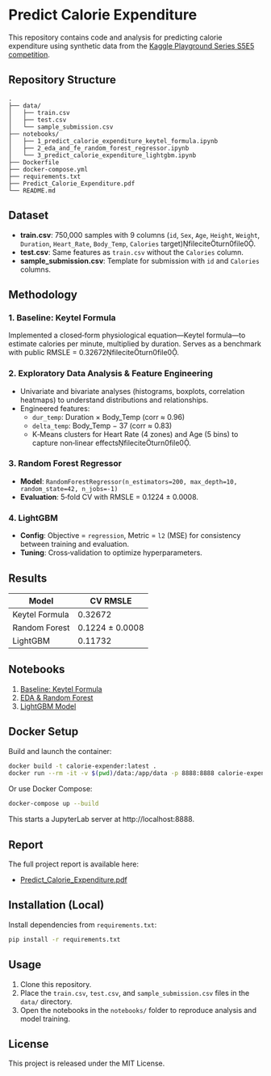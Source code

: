 # Predict Calorie Expenditure

This repository contains code and analysis for predicting calorie expenditure using synthetic data from the [Kaggle Playground Series S5E5 competition](https://www.kaggle.com/competitions/playground-series-s5e5/overview).

## Repository Structure

```
.
├── data/
│   ├── train.csv
│   ├── test.csv
│   └── sample_submission.csv
├── notebooks/
│   ├── 1_predict_calorie_expenditure_keytel_formula.ipynb
│   ├── 2_eda_and_fe_random_forest_regressor.ipynb
│   └── 3_predict_calorie_expenditure_lightgbm.ipynb
├── Dockerfile
├── docker-compose.yml
├── requirements.txt
├── Predict_Calorie_Expenditure.pdf
└── README.md
```

## Dataset

- **train.csv**: 750,000 samples with 9 columns (`id`, `Sex`, `Age`, `Height`, `Weight`, `Duration`, `Heart_Rate`, `Body_Temp`, `Calories` target)fileciteturn0file0.
- **test.csv**: Same features as `train.csv` without the `Calories` column.
- **sample_submission.csv**: Template for submission with `id` and `Calories` columns.

## Methodology

### 1. Baseline: Keytel Formula

Implemented a closed‑form physiological equation—Keytel formula—to estimate calories per minute, multiplied by duration. Serves as a benchmark with public RMSLE = 0.32672fileciteturn0file0.

### 2. Exploratory Data Analysis & Feature Engineering

- Univariate and bivariate analyses (histograms, boxplots, correlation heatmaps) to understand distributions and relationships.
- Engineered features:
  - `dur_temp`: Duration × Body_Temp (corr ≈ 0.96)
  - `delta_temp`: Body_Temp − 37 (corr ≈ 0.83)
  - K‑Means clusters for Heart Rate (4 zones) and Age (5 bins) to capture non‑linear effectsfileciteturn0file0.

### 3. Random Forest Regressor

- **Model**: `RandomForestRegressor(n_estimators=200, max_depth=10, random_state=42, n_jobs=-1)`
- **Evaluation**: 5‑fold CV with RMSLE = 0.1224 ± 0.0008.

### 4. LightGBM

- **Config**: Objective = `regression`, Metric = `l2` (MSE) for consistency between training and evaluation.
- **Tuning**: Cross‑validation to optimize hyperparameters.

## Results

| Model          | CV RMSLE         |
|----------------|------------------|
| Keytel Formula | 0.32672          |
| Random Forest  | 0.1224 ± 0.0008  |
| LightGBM       | 0.11732 |

## Notebooks

1. [Baseline: Keytel Formula](https://www.kaggle.com/code/yixuliu/predict-calorie-expenditure-keytel-formula)
2. [EDA & Random Forest](https://www.kaggle.com/code/yixuliu/eda-and-fe-random-forest-regressor)
3. [LightGBM Model](https://www.kaggle.com/code/yixuliu/predict-calorie-expenditure-lightgbm)

## Docker Setup

Build and launch the container:

```bash
docker build -t calorie-expender:latest .
docker run --rm -it -v $(pwd)/data:/app/data -p 8888:8888 calorie-expender:latest
```

Or use Docker Compose:

```bash
docker-compose up --build
```

This starts a JupyterLab server at http://localhost:8888.

## Report

The full project report is available here:

- [Predict_Calorie_Expenditure.pdf](Predict_Calorie_Expenditure.pdf) 

## Installation (Local)

Install dependencies from `requirements.txt`:

```bash
pip install -r requirements.txt
``` 
## Usage

1. Clone this repository.
2. Place the `train.csv`, `test.csv`, and `sample_submission.csv` files in the `data/` directory.
3. Open the notebooks in the `notebooks/` folder to reproduce analysis and model training.

## License

This project is released under the MIT License.
